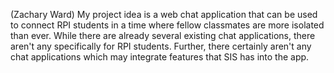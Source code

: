 (Zachary Ward) My project idea is a web chat application that can be used to connect RPI students in a time where fellow classmates are more isolated than ever. While there are already several existing chat applications, there aren't any specifically for RPI students. Further, there certainly aren't any chat applications which may integrate features that SIS has into the app.

